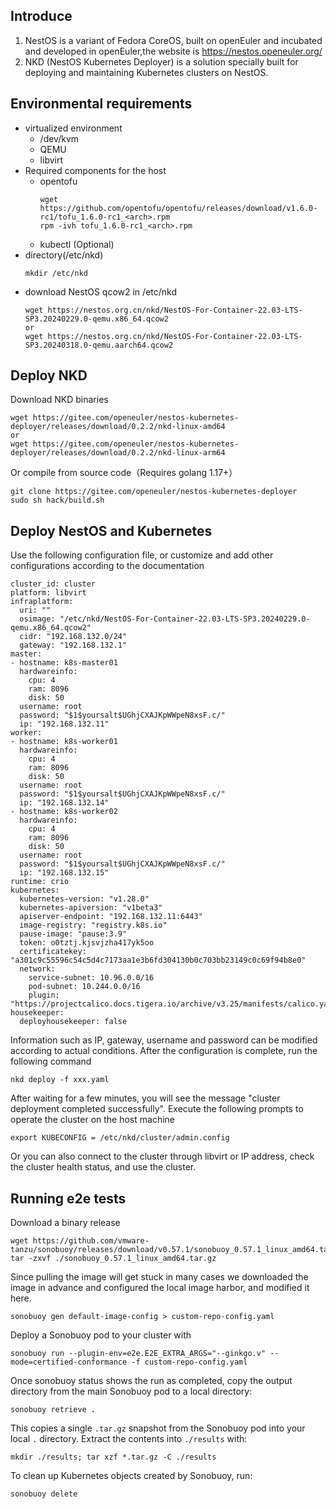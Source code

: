 ## Introduce

1. NestOS is a variant of Fedora CoreOS, built on openEuler and incubated and developed in openEuler,the website is https://nestos.openeuler.org/
2.  NKD (NestOS Kubernetes Deployer) is a solution specially built for deploying and maintaining Kubernetes clusters on NestOS.

## Environmental requirements

- virtualized environment
  - /dev/kvm
  - QEMU
  - libvirt
- Required components for the host
  - opentofu
    ```
    wget https://github.com/opentofu/opentofu/releases/download/v1.6.0-rc1/tofu_1.6.0-rc1_<arch>.rpm
    rpm -ivh tofu_1.6.0-rc1_<arch>.rpm
    ```
  - kubectl (Optional)
- directory(/etc/nkd)
    ```
    mkdir /etc/nkd
    ``` 
- download NestOS qcow2 in /etc/nkd
    ```
    wget https://nestos.org.cn/nkd/NestOS-For-Container-22.03-LTS-SP3.20240229.0-qemu.x86_64.qcow2
    or
    wget https://nestos.org.cn/nkd/NestOS-For-Container-22.03-LTS-SP3.20240318.0-qemu.aarch64.qcow2
    ``` 
## Deploy NKD

Download NKD binaries
```
wget https://gitee.com/openeuler/nestos-kubernetes-deployer/releases/download/0.2.2/nkd-linux-amd64
or
wget https://gitee.com/openeuler/nestos-kubernetes-deployer/releases/download/0.2.2/nkd-linux-arm64
```

Or  compile from source code（Requires golang 1.17+）
```
git clone https://gitee.com/openeuler/nestos-kubernetes-deployer
sudo sh hack/build.sh
```

## Deploy NestOS and Kubernetes

Use the following configuration file, or customize and add other configurations according to the documentation

```
cluster_id: cluster
platform: libvirt
infraplatform:
  uri: ""
  osimage: "/etc/nkd/NestOS-For-Container-22.03-LTS-SP3.20240229.0-qemu.x86_64.qcow2"
  cidr: "192.168.132.0/24"
  gateway: "192.168.132.1"
master:
- hostname: k8s-master01
  hardwareinfo:
    cpu: 4
    ram: 8096
    disk: 50
  username: root
  password: "$1$yoursalt$UGhjCXAJKpWWpeN8xsF.c/"
  ip: "192.168.132.11"
worker:
- hostname: k8s-worker01
  hardwareinfo:
    cpu: 4
    ram: 8096
    disk: 50
  username: root
  password: "$1$yoursalt$UGhjCXAJKpWWpeN8xsF.c/"
  ip: "192.168.132.14"
- hostname: k8s-worker02
  hardwareinfo:
    cpu: 4
    ram: 8096
    disk: 50
  username: root
  password: "$1$yoursalt$UGhjCXAJKpWWpeN8xsF.c/"
  ip: "192.168.132.15"
runtime: crio
kubernetes:
  kubernetes-version: "v1.28.0"
  kubernetes-apiversion: "v1beta3"
  apiserver-endpoint: "192.168.132.11:6443"
  image-registry: "registry.k8s.io"
  pause-image: "pause:3.9"
  token: o0tztj.kjsvjzha417yk5oo
  certificatekey: "a301c9c55596c54c5d4c7173aa1e3b6fd304130b0c703bb23149c0c69f94b8e0"
  network:
    service-subnet: 10.96.0.0/16
    pod-subnet: 10.244.0.0/16
    plugin: "https://projectcalico.docs.tigera.io/archive/v3.25/manifests/calico.yaml"
housekeeper:
  deployhousekeeper: false
```
Information such as IP, gateway, username and password can be modified according to actual conditions.
After the configuration is complete, run the following command

```
nkd deploy -f xxx.yaml
```
After waiting for a few minutes, you will see the message "cluster deployment completed successfully".
Execute the following prompts to operate the cluster on the host machine
```
export KUBECONFIG = /etc/nkd/cluster/admin.config
```
Or you can also connect to the cluster through libvirt or IP address, check the cluster health status, and use the cluster.

## Running e2e tests

Download a binary release

```
wget https://github.com/vmware-tanzu/sonobuoy/releases/download/v0.57.1/sonobuoy_0.57.1_linux_amd64.tar.gz
tar -zxvf ./sonobuoy_0.57.1_linux_amd64.tar.gz
```
Since pulling the image will get stuck in many cases
we downloaded the image in advance and configured the local image harbor, and modified it here.

```
sonobuoy gen default-image-config > custom-repo-config.yaml
```

Deploy a Sonobuoy pod to your cluster with

```
sonobuoy run --plugin-env=e2e.E2E_EXTRA_ARGS="--ginkgo.v" --mode=certified-conformance -f custom-repo-config.yaml
```


Once sonobuoy status shows the run as completed, copy the output directory from the main Sonobuoy pod to
a local directory:

```
sonobuoy retrieve .
```

This copies a single `.tar.gz` snapshot from the Sonobuoy pod into your local `.` directory. Extract the contents into `./results` with:

```
mkdir ./results; tar xzf *.tar.gz -C ./results
```

To clean up Kubernetes objects created by Sonobuoy, run:

```
sonobuoy delete
```